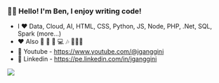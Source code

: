 ### 👨‍💻 Hello! I'm Ben, I enjoy writing code!

- I ❤️ Data, Cloud, AI, HTML, CSS, Python, JS, Node, PHP, .Net, SQL, Spark (more...)
- ❤ Also 🐶 🎲 🏃‍ 💻  🎶 👨🏻‍🍼
- 💬 Youtube - https://www.youtube.com/@jganggini
- 💬 Linkedin - https://pe.linkedin.com/in/jganggini

![](https://github-readme-stats-ten-gilt.vercel.app/api?username=jganggini&show_icons=true&theme=tokyonight)
